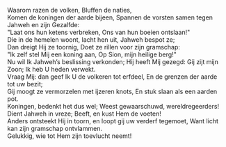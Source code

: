 Waarom razen de volken, Bluffen de naties,\
Komen de koningen der aarde bijeen, Spannen de vorsten samen tegen
Jahweh en zijn Gezalfde:\
"Laat ons hun ketens verbreken, Ons van hun boeien ontslaan!"\
Die in de hemelen woont, lacht hen uit, Jahweh bespot ze;\
Dan dreigt Hij ze toornig, Doet ze rillen voor zijn gramschap:\
"Ik zelf stel Mij een koning aan, Op Sion, mijn heilige berg!"\
Nu wil Ik Jahweh’s beslissing verkonden; Hij heeft Mij gezegd: Gij zijt
mijn Zoon; Ik heb U heden verwekt.\
Vraag Mij: dan geef Ik U de volkeren tot erfdeel, En de grenzen der
aarde tot uw bezit;\
Gij moogt ze vermorzelen met ijzeren knots, En stuk slaan als een aarden
pot.\
Koningen, bedenkt het dus wel; Weest gewaarschuwd, wereldregeerders!\
Dient Jahweh in vreze; Beeft, en kust Hem de voeten!\
Anders ontsteekt Hij in toorn, en loopt gij uw verderf tegemoet, Want
licht kan zijn gramschap ontvlammen.\
Gelukkig, wie tot Hem zijn toevlucht neemt!
